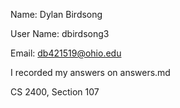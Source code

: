 ﻿Name: Dylan Birdsong

User Name: dbirdsong3

Email: db421519@ohio.edu

I recorded my answers on answers.md

CS 2400, Section 107
